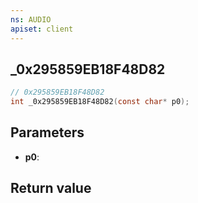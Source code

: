 ```yaml
---
ns: AUDIO
apiset: client
---
```

## _0x295859EB18F48D82

```c
// 0x295859EB18F48D82
int _0x295859EB18F48D82(const char* p0);
```


## Parameters
* **p0**:

## Return value